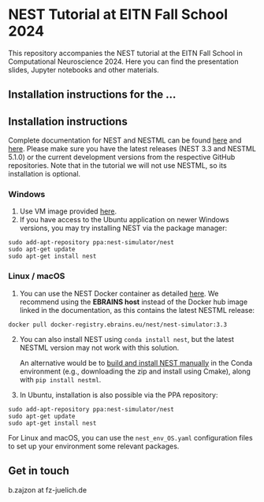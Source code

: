 # NEST Tutorial at EITN Fall School 2024

This repository accompanies the NEST tutorial at the EITN Fall School in Computational Neuroscience 2024.
Here you can find the presentation slides, Jupyter notebooks and other materials. 

## Installation instructions for the ...

## Installation instructions

Complete documentation for NEST and NESTML can be found [here](https://www.nest-simulator.org/documentation/) and [here](https://nestml.readthedocs.io).
Please make sure you have the latest releases (NEST 3.3 and NESTML 5.1.0) or the current development versions from the respective GitHub repositories.
Note that in the tutorial we will not use NESTML, so its installation is optional. 

### Windows
1. Use VM image provided [here](https://nest-simulator.readthedocs.io/en/v3.3/installation/livemedia.html#live-media).
2. If you have access to the Ubuntu application on newer Windows versions, you may try installing NEST via the package manager:
```shell
sudo add-apt-repository ppa:nest-simulator/nest
sudo apt-get update
sudo apt-get install nest
```

### Linux / macOS
1. You can use the NEST Docker container as detailed [here](). We recommend using the **EBRAINS host**  instead of the Docker hub image linked in the documentation, as this contains the latest NESTML release:
```shell
docker pull docker-registry.ebrains.eu/nest/nest-simulator:3.3
```

2. You can also install NEST using `conda install nest`, but the latest NESTML version may not work with this solution. 

    An alternative would be to [build and install NEST manually](https://nest-simulator.readthedocs.io/en/v3.3/installation/linux_install.html#linux-install)
in the Conda environment (e.g., downloading the zip and install using Cmake), along with `pip install nestml`.  

3. In Ubuntu, installation is also possible via the PPA repository:

```shell
sudo add-apt-repository ppa:nest-simulator/nest
sudo apt-get update
sudo apt-get install nest
```

For Linux and macOS, you can use the `nest_env_OS.yaml` configuration files to set up your environment some relevant packages. 

## Get in touch

b.zajzon at fz-juelich.de

